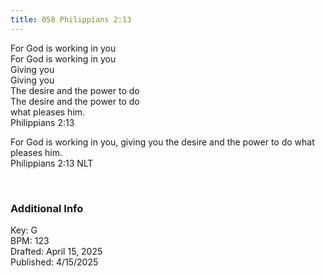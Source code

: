 ```yaml
---
title: 058 Philippians 2:13
---
```


For God is working in you \
For God is working in you \
Giving you \
Giving you \
The desire and the power to do \
The desire and the power to do \
what pleases him. \
Philippians 2:13

For God is working in you, giving you the desire and the power to do what pleases him. \
Philippians 2:13 NLT

<br /> 

### Additional Info

Key: G \
BPM: 123 \
Drafted: April 15, 2025 \
Published: 4/15/2025
